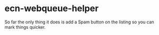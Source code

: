 # ecn-webqueue-helper

So far the only thing it does is add a Spam button on the listing so you can mark things quicker.
